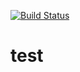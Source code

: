 [![Build Status](https://travis-ci.com/shijue1/u-test.svg?branch=master)](https://travis-ci.com/shijue1/u-test)

# test

